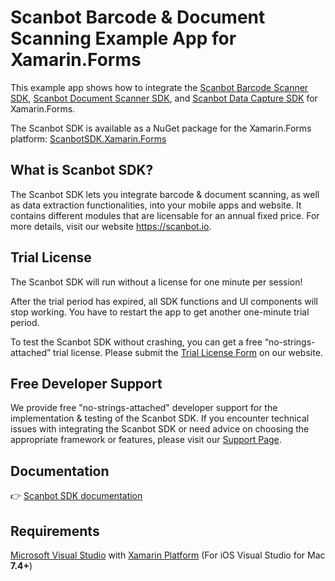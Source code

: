 # Scanbot Barcode & Document Scanning Example App for Xamarin.Forms

This example app shows how to integrate the [Scanbot Barcode Scanner SDK](https://scanbot.io/developer/android-barcode-scanner/), [Scanbot Document Scanner SDK](https://scanbot.io/developer/android-document-scanner-sdk/), and [Scanbot Data Capture SDK](https://scanbot.io/developer/android-data-capture/) for Xamarin.Forms.

The Scanbot SDK is available as a NuGet package for the Xamarin.Forms platform:
[ScanbotSDK.Xamarin.Forms](https://www.nuget.org/packages/ScanbotSDK.Xamarin.Forms)

## What is Scanbot SDK?

The Scanbot SDK lets you integrate barcode & document scanning, as well as data extraction functionalities, into your mobile apps and website. It contains different modules that are licensable for an annual fixed price. For more details, visit our website https://scanbot.io.


## Trial License

The Scanbot SDK will run without a license for one minute per session!

After the trial period has expired, all SDK functions and UI components will stop working. You have to restart the app to get another one-minute trial period.

To test the Scanbot SDK without crashing, you can get a free “no-strings-attached” trial license. Please submit the [Trial License Form](https://scanbot.io/trial/) on our website.

## Free Developer Support

We provide free "no-strings-attached" developer support for the implementation & testing of the Scanbot SDK.
If you encounter technical issues with integrating the Scanbot SDK or need advice on choosing the appropriate
framework or features, please visit our [Support Page](https://docs.scanbot.io/support/).

## Documentation
👉 [Scanbot SDK documentation](https://docs.scanbot.io/document-scanner-sdk/xamarin/introduction/)

## Requirements
[Microsoft Visual Studio](https://www.visualstudio.com) with [Xamarin Platform](https://www.xamarin.com)
(For iOS Visual Studio for Mac **7.4+**)

